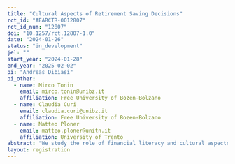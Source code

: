 ```yaml
---
title: "Cultural Aspects of Retirement Saving Decisions"
rct_id: "AEARCTR-0012807"
rct_id_num: "12807"
doi: "10.1257/rct.12807-1.0"
date: "2024-01-26"
status: "in_development"
jel: ""
start_year: "2024-01-28"
end_year: "2025-02-02"
pi: "Andreas Dibiasi"
pi_other:
  - name: Mirco Tonin
    email: mirco.tonin@unibz.it
    affiliation: Free University of Bozen-Bolzano
  - name: Claudia Curi
    email: claudia.curi@unibz.it
    affiliation: Free University of Bozen-Bolzano
  - name: Matteo Ploner
    email: matteo.ploner@unitn.it
    affiliation: University of Trento
abstract: "We study the role of financial literacy and cultural aspects in retirement saving decisions. To this end, we conduct a survey experiment among 1000 individuals in the region Trentino-Alto Adige/Südtirol in Italy. "
layout: registration
---
```


